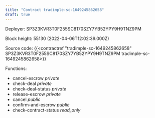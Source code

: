 ```yaml
---
title: "Contract tradimple-sc-1649245862658"
draft: true
---
```

Deployer: SP3Z3KVR3T0F255SC8170SZY7YB52YPY9H9TNZ9PM


 



Block height: 55130 (2022-04-06T12:02:39.000Z)

Source code: {{<contractref "tradimple-sc-1649245862658" SP3Z3KVR3T0F255SC8170SZY7YB52YPY9H9TNZ9PM tradimple-sc-1649245862658>}}

Functions:

* cancel-escrow _private_
* check-deal _private_
* check-deal-status _private_
* release-escrow _private_
* cancel _public_
* confirm-and-escrow _public_
* check-contract-status _read_only_
